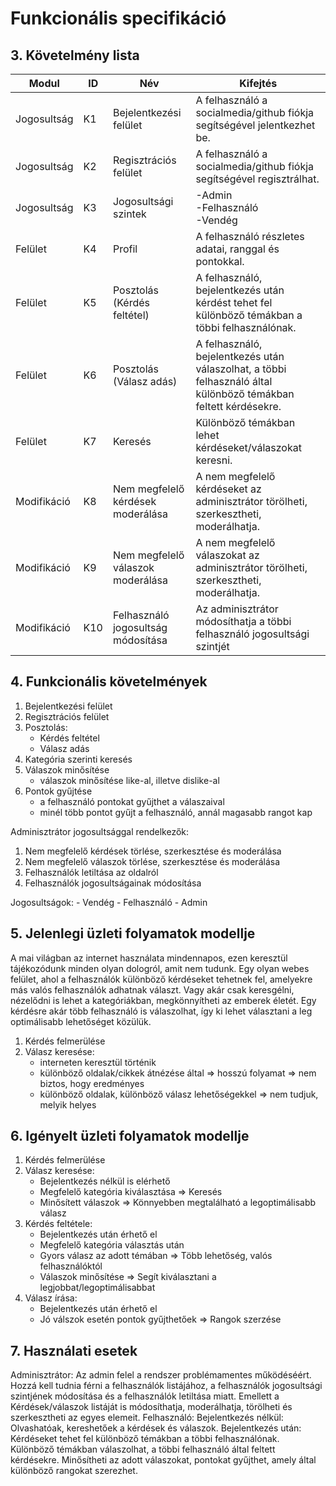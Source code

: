 # Funkcionális specifikáció
## 3. Követelmény lista

Modul | ID | Név | Kifejtés
--- | --- | --- | --------------------------------------------------
Jogosultság | K1 | Bejelentkezési felület | A felhasználó a socialmedia/github fiókja segítségével jelentkezhet be. 
Jogosultság | K2 | Regisztrációs felület | A felhasználó a socialmedia/github fiókja segítségével regisztrálhat. 
Jogosultság | K3 | Jogosultsági szintek | -Admin <br> -Felhasználó <br> -Vendég
Felület | K4 | Profil | A felhasználó részletes adatai, ranggal és pontokkal.
Felület | K5 | Posztolás (Kérdés feltétel) | A felhasználó, bejelentkezés után kérdést tehet fel különböző témákban a többi felhasználónak.
Felület | K6 | Posztolás (Válasz adás) | A felhasználó, bejelentkezés után válaszolhat, a többi felhasználó által különböző témákban feltett kérdésekre.
Felület | K7 | Keresés | Különböző témákban lehet kérdéseket/válaszokat keresni.
Modifikáció | K8 | Nem megfelelő kérdések moderálása | A nem megfelelő kérdéseket az adminisztrátor törölheti, szerkesztheti, moderálhatja.
Modifikáció | K9 | Nem megfelelő válaszok moderálása | A nem megfelelő válaszokat az adminisztrátor törölheti, szerkesztheti, moderálhatja.
Modifikáció | K10 | Felhasználó jogosultság módosítása | Az adminisztrátor módosíthatja a többi felhasználó jogosultsági szintjét


## 4. Funkcionális követelmények

1. Bejelentkezési felület
2. Regisztrációs felület
3. Posztolás:
    - Kérdés feltétel
    - Válasz adás
4. Kategória szerinti keresés
5. Válaszok minősítése
    - válaszok minősítése like-al, illetve dislike-al
6. Pontok gyűjtése
    - a felhasználó pontokat gyűjthet a válaszaival
    - minél több pontot gyűjt a felhasználó, annál magasabb rangot kap

Adminisztrátor jogosultsággal rendelkezők:
1. Nem megfelelő kérdések törlése, szerkesztése és moderálása
2. Nem megfelelő válaszok törlése, szerkesztése és moderálása
3. Felhasználók letiltása az oldalról
4. Felhasználók jogosultságainak módosítása

Jogosultságok:
    - Vendég
    - Felhasználó
    - Admin


## 5. Jelenlegi üzleti folyamatok modellje

A mai világban az internet használata mindennapos, ezen keresztül tájékozódunk minden olyan dologról, amit nem tudunk. Egy olyan webes felület, ahol a felhasználók különböző kérdéseket tehetnek fel, amelyekre más valós felhasználók adhatnak választ. Vagy akár csak keresgélni, nézelődni is lehet a kategóriákban, megkönnyítheti az emberek életét. Egy kérdésre akár több felhasználó is válaszolhat, így ki lehet választani a leg optimálisabb lehetőséget közülük.

1. Kérdés felmerülése
2. Válasz keresése:
    - interneten keresztül történik
    - különböző oldalak/cikkek átnézése által => hosszú folyamat => nem biztos, hogy eredményes
    - különböző oldalak, különböző válasz lehetőségekkel => nem tudjuk, melyik helyes


## 6. Igényelt üzleti folyamatok modellje

1. Kérdés felmerülése
2. Válasz keresése:
    - Bejelentkezés nélkül is elérhető
    - Megfelelő kategória kiválasztása => Keresés
    - Minősített válaszok => Könnyebben megtalálható a legoptimálisabb válasz
3. Kérdés feltétele:
    - Bejelentkezés után érhető el
    - Megfelelő kategória választás után
    - Gyors válasz az adott témában => Több lehetőség, valós felhasználóktól
    - Válaszok minősítése => Segít kiválasztani a legjobbat/legoptimálisabbat
4. Válasz írása:
    - Bejelentkezés után érhető el
    - Jó válszok esetén pontok gyűjthetőek => Rangok szerzése


## 7. Használati esetek

Adminisztrátor: Az admin felel a rendszer problémamentes működéséért. Hozzá kell tudnia férni a felhasználók listájához, a felhasználók jogosultsági szintjének módosítása és a felhasználók letiltása miatt. Emellett a Kérdések/válaszok listáját is módosíthatja, moderálhatja, törölheti és szerkesztheti az egyes elemeit.
Felhasználó: Bejelentkezés nélkül: Olvashatóak, kereshetőek a kérdések és válaszok.
Bejelentkezés után: Kérdéseket tehet fel különböző témákban a többi felhasználónak. Különböző témákban válaszolhat, a többi felhasználó által feltett kérdésekre. Minősítheti az adott válaszokat, pontokat gyűjthet, amely által különböző rangokat szerezhet.
